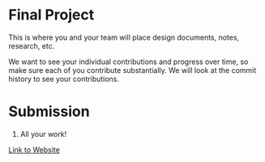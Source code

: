 # Final Project

This is where you and your team will place design documents, notes, research, etc.

We want to see your individual contributions and progress over time, so make sure each of
you contribute substantially. We will look at the commit history to see your contributions.

# Submission

1. All your work!
   
[Link to Website](https://rhoqan.github.io/final-project-team-10-website/) 

